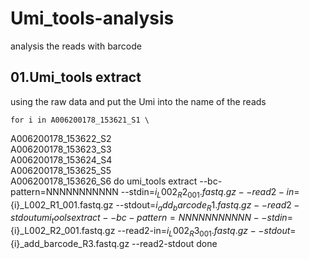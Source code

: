 # Umi_tools-analysis
analysis the reads with barcode

## 01.Umi_tools extract
using the raw data and put the Umi into the name of the reads

    for i in A006200178_153621_S1 \
   A006200178_153622_S2 \
  A006200178_153623_S3 \
  A006200178_153624_S4 \
  A006200178_153625_S5 \
  A006200178_153626_S6
  do
  umi_tools extract --bc-pattern=NNNNNNNNNNN --stdin=${i}_L002_R2_001.fastq.gz --read2-in=${i}_L002_R1_001.fastq.gz --stdout=${i}_add_barcode_R1.fastq.gz --read2-stdout
  umi_tools extract --bc-pattern=NNNNNNNNNNN --stdin=${i}_L002_R2_001.fastq.gz --read2-in=${i}_L002_R3_001.fastq.gz --stdout=${i}_add_barcode_R3.fastq.gz --read2-stdout
  done
